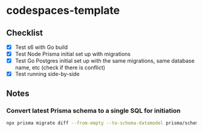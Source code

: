 # codespaces-template

## Checklist

- [x] Test s6 with Go build
- [x] Test Node Prisma initial set up with migrations
- [x] Test Go Postgres initial set up with the same migrations, same database name, etc (check if there is conflict)
- [x] Test running side-by-side

## Notes

### Convert latest Prisma schema to a single SQL for initiation

```sh
npx prisma migrate diff --from-empty --to-schema-datamodel prisma/schema.prisma --script > baseline.sql
```
